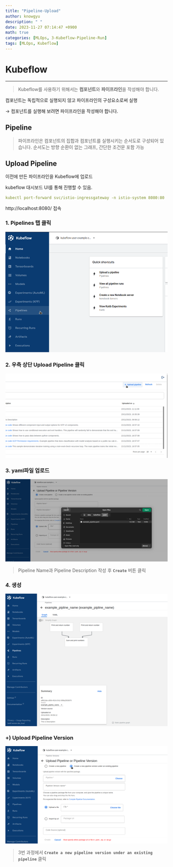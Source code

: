 ```yaml
---
title: "Pipeline-Upload"
author: knowgyu
description: " "
date: 2023-11-27 07:14:47 +0900
math: true
categories: [MLOps, 3-Kubeflow-Pipeline-Run]
tags: [MLOps, Kubeflow]
---
```


# Kubeflow

---

> Kubeflow를 사용하기 위해서는 **컴포넌트**와 **파이프라인**을 작성해야 합니다.


컴포넌트는 독립적으로 실행되지 않고 파이프라인의 구성요소로써 실행

→ 컴포넌트를 실행해 보려면 파이프라인을 작성해야 합니다.

## Pipeline

> 파이프라인은 컴포넌트의 집합과 컴포넌트를 실행시키는 순서도로 구성되어 있습니다.
순서도는 방향 순환이 없는 그래프, 간단한 조건문 포함 가능


## Upload Pipeline

이전에 만든 파이프라인을 Kubeflow에 업로드

kubeflow 대시보드 UI를 통해 진행할 수 있음.

```yaml
kubectl port-forward svc/istio-ingressgateway -n istio-system 8080:80
```

http://localhost:8080/ 접속

### 1. Pipelines 탭 클릭

![Untitled](/assets/img/kubeflow/kubepipe601.png)

### 2. 우측 상단 Upload Pipeline 클릭

![Untitled](/assets/img/kubeflow/kubepipe602.png)

### 3. yaml파일 업로드

![Untitled](/assets/img/kubeflow/kubepipe603.png)

> Pipeline Name과 Pipeline Description 작성 후 **`Create`** 버튼 클릭
 

### 4. 생성

![Untitled](/assets/img/kubeflow/kubepipe604.png)

### +) Upload Pipeline Version

![Untitled](/assets/img/kubeflow/kubepipe605.png)

> 3번 과정에서 **`Create a new pipeline version under an existing pipeline`** 클릭

